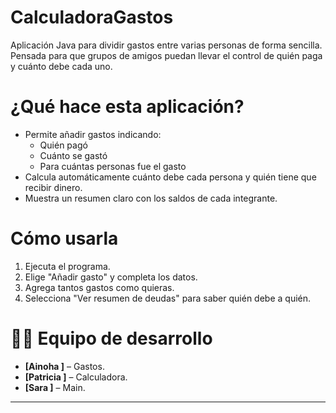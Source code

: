 # CalculadoraGastos

Aplicación Java para dividir gastos entre varias personas de forma sencilla. Pensada para que grupos de amigos puedan llevar el control de quién paga y cuánto debe cada uno.



# ¿Qué hace esta aplicación?

- Permite añadir gastos indicando:
  - Quién pagó
  - Cuánto se gastó
  - Para cuántas personas fue el gasto
- Calcula automáticamente cuánto debe cada persona y quién tiene que recibir dinero.
- Muestra un resumen claro con los saldos de cada integrante.



#  Cómo usarla

1. Ejecuta el programa.
2. Elige "Añadir gasto" y completa los datos.
3. Agrega tantos gastos como quieras.
4. Selecciona "Ver resumen de deudas" para saber quién debe a quién.


# 👨‍💻 Equipo de desarrollo

- **[Ainoha ]** – Gastos.
- **[Patricia ]** – Calculadora.
- **[Sara ]** – Main.

---